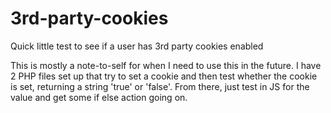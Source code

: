 3rd-party-cookies
=================

Quick little test to see if a user has 3rd party cookies enabled

This is mostly a note-to-self for when I need to use this in the future. I have 2 PHP files set up that try to set a cookie and then test whether the cookie is set, returning a string 'true' or 'false'. From there, just test in JS for the value and get some if else action going on.
